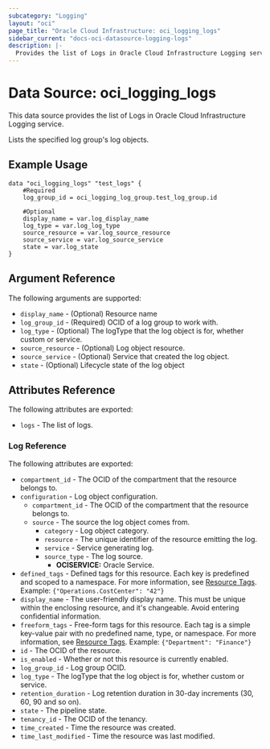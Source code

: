 ```yaml
---
subcategory: "Logging"
layout: "oci"
page_title: "Oracle Cloud Infrastructure: oci_logging_logs"
sidebar_current: "docs-oci-datasource-logging-logs"
description: |-
  Provides the list of Logs in Oracle Cloud Infrastructure Logging service
---
```


# Data Source: oci_logging_logs
This data source provides the list of Logs in Oracle Cloud Infrastructure Logging service.

Lists the specified log group's log objects.

## Example Usage

```hcl
data "oci_logging_logs" "test_logs" {
	#Required
	log_group_id = oci_logging_log_group.test_log_group.id

	#Optional
	display_name = var.log_display_name
	log_type = var.log_log_type
	source_resource = var.log_source_resource
	source_service = var.log_source_service
	state = var.log_state
}
```

## Argument Reference

The following arguments are supported:

* `display_name` - (Optional) Resource name
* `log_group_id` - (Required) OCID of a log group to work with.
* `log_type` - (Optional) The logType that the log object is for, whether custom or service.
* `source_resource` - (Optional) Log object resource.
* `source_service` - (Optional) Service that created the log object.
* `state` - (Optional) Lifecycle state of the log object


## Attributes Reference

The following attributes are exported:

* `logs` - The list of logs.

### Log Reference

The following attributes are exported:

* `compartment_id` - The OCID of the compartment that the resource belongs to.
* `configuration` - Log object configuration.
	* `compartment_id` - The OCID of the compartment that the resource belongs to.
	* `source` - The source the log object comes from.
		* `category` - Log object category.
		* `resource` - The unique identifier of the resource emitting the log.
		* `service` - Service generating log.
		* `source_type` - The log source.
			* **OCISERVICE:** Oracle Service. 
* `defined_tags` - Defined tags for this resource. Each key is predefined and scoped to a namespace. For more information, see [Resource Tags](https://docs.cloud.oracle.com/iaas/Content/General/Concepts/resourcetags.htm).  Example: `{"Operations.CostCenter": "42"}` 
* `display_name` - The user-friendly display name. This must be unique within the enclosing resource, and it's changeable. Avoid entering confidential information. 
* `freeform_tags` - Free-form tags for this resource. Each tag is a simple key-value pair with no predefined name, type, or namespace. For more information, see [Resource Tags](https://docs.cloud.oracle.com/iaas/Content/General/Concepts/resourcetags.htm). Example: `{"Department": "Finance"}` 
* `id` - The OCID of the resource.
* `is_enabled` - Whether or not this resource is currently enabled.
* `log_group_id` - Log group OCID.
* `log_type` - The logType that the log object is for, whether custom or service.
* `retention_duration` - Log retention duration in 30-day increments (30, 60, 90 and so on).
* `state` - The pipeline state.
* `tenancy_id` - The OCID of the tenancy.
* `time_created` - Time the resource was created.
* `time_last_modified` - Time the resource was last modified.

